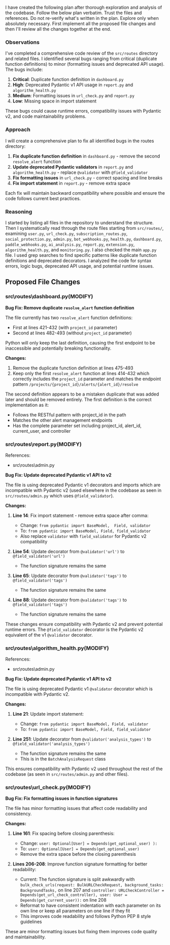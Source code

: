I have created the following plan after thorough exploration and analysis of the codebase. Follow the below plan verbatim. Trust the files and references. Do not re-verify what's written in the plan. Explore only when absolutely necessary. First implement all the proposed file changes and then I'll review all the changes together at the end.

### Observations

I've completed a comprehensive code review of the `src/routes` directory and related files. I identified several bugs ranging from critical (duplicate function definitions) to minor (formatting issues and deprecated API usage). The bugs include:

1. **Critical**: Duplicate function definition in `dashboard.py`
2. **High**: Deprecated Pydantic v1 API usage in `report.py` and `algorithm_health.py`
3. **Medium**: Formatting issues in `url_check.py` and `report.py`
4. **Low**: Missing space in import statement

These bugs could cause runtime errors, compatibility issues with Pydantic v2, and code maintainability problems.


### Approach

I will create a comprehensive plan to fix all identified bugs in the routes directory:

1. **Fix duplicate function definition** in `dashboard.py` - remove the second `resolve_alert` function
2. **Update deprecated Pydantic validators** in `report.py` and `algorithm_health.py` - replace `@validator` with `@field_validator`
3. **Fix formatting issues** in `url_check.py` - correct spacing and line breaks
4. **Fix import statement** in `report.py` - remove extra space

Each fix will maintain backward compatibility where possible and ensure the code follows current best practices.


### Reasoning

I started by listing all files in the repository to understand the structure. Then I systematically read through the route files starting from `src/routes/`, examining `user.py`, `url_check.py`, `subscription_routes.py`, `social_protection.py`, `admin.py`, `bot_webhooks.py`, `health.py`, `dashboard.py`, `paddle_webhooks.py`, `ai_analysis.py`, `report.py`, `extension.py`, `algorithm_health.py`, and `monitoring.py`. I also checked the main `app.py` file. I used grep searches to find specific patterns like duplicate function definitions and deprecated decorators. I analyzed the code for syntax errors, logic bugs, deprecated API usage, and potential runtime issues.


## Proposed File Changes

### src\routes\dashboard.py(MODIFY)

**Bug Fix: Remove duplicate `resolve_alert` function definition**

The file currently has two `resolve_alert` function definitions:
- First at lines 421-432 (with `project_id` parameter)
- Second at lines 482-493 (without `project_id` parameter)

Python will only keep the last definition, causing the first endpoint to be inaccessible and potentially breaking functionality.

**Changes:**
1. Remove the duplicate function definition at lines 475-493
2. Keep only the first `resolve_alert` function at lines 414-432 which correctly includes the `project_id` parameter and matches the endpoint pattern `/projects/{project_id}/alerts/{alert_id}/resolve`

The second definition appears to be a mistaken duplicate that was added later and should be removed entirely. The first definition is the correct implementation as it:
- Follows the RESTful pattern with project_id in the path
- Matches the other alert management endpoints
- Has the complete parameter set including project_id, alert_id, current_user, and controller

### src\routes\report.py(MODIFY)

References: 

- src\routes\admin.py

**Bug Fix: Update deprecated Pydantic v1 API to v2**

The file is using deprecated Pydantic v1 decorators and imports which are incompatible with Pydantic v2 (used elsewhere in the codebase as seen in `src/routes/admin.py` which uses `@field_validator`).

**Changes:**

1. **Line 14**: Fix import statement - remove extra space after comma:
   - Change: `from pydantic import BaseModel,  Field, validator`
   - To: `from pydantic import BaseModel, Field, field_validator`
   - Also replace `validator` with `field_validator` for Pydantic v2 compatibility

2. **Line 54**: Update decorator from `@validator('url')` to `@field_validator('url')`
   - The function signature remains the same

3. **Line 65**: Update decorator from `@validator('tags')` to `@field_validator('tags')`
   - The function signature remains the same

4. **Line 88**: Update decorator from `@validator('tags')` to `@field_validator('tags')`
   - The function signature remains the same

These changes ensure compatibility with Pydantic v2 and prevent potential runtime errors. The `@field_validator` decorator is the Pydantic v2 equivalent of the v1 `@validator` decorator.

### src\routes\algorithm_health.py(MODIFY)

References: 

- src\routes\admin.py

**Bug Fix: Update deprecated Pydantic v1 API to v2**

The file is using deprecated Pydantic v1 `@validator` decorator which is incompatible with Pydantic v2.

**Changes:**

1. **Line 21**: Update import statement:
   - Change: `from pydantic import BaseModel, Field, validator`
   - To: `from pydantic import BaseModel, Field, field_validator`

2. **Line 251**: Update decorator from `@validator('analysis_types')` to `@field_validator('analysis_types')`
   - The function signature remains the same
   - This is in the `BatchAnalysisRequest` class

This ensures compatibility with Pydantic v2 used throughout the rest of the codebase (as seen in `src/routes/admin.py` and other files).

### src\routes\url_check.py(MODIFY)

**Bug Fix: Fix formatting issues in function signatures**

The file has minor formatting issues that affect code readability and consistency.

**Changes:**

1. **Line 161**: Fix spacing before closing parenthesis:
   - Change: `user: Optional[User] = Depends(get_optional_user) ):`
   - To: `user: Optional[User] = Depends(get_optional_user)`
   - Remove the extra space before the closing parenthesis

2. **Lines 206-208**: Improve function signature formatting for better readability:
   - Current: The function signature is split awkwardly with `bulk_check_urls(request: BulkURLCheckRequest, background_tasks: BackgroundTasks,` on line 207 and `controller: URLCheckController = Depends(get_url_check_controller), user: User = Depends(get_current_user)):` on line 208
   - Reformat to have consistent indentation with each parameter on its own line or keep all parameters on one line if they fit
   - This improves code readability and follows Python PEP 8 style guidelines

These are minor formatting issues but fixing them improves code quality and maintainability.
